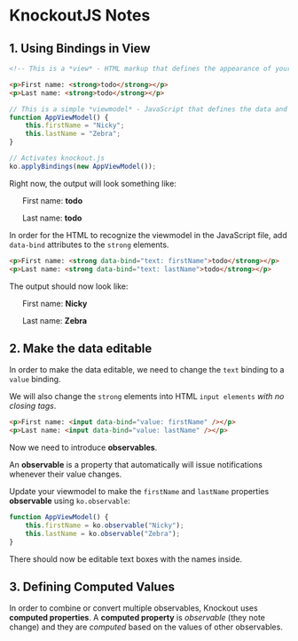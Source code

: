 # KnockoutJS Notes

## 1. Using Bindings in View

```html
<!-- This is a *view* - HTML markup that defines the appearance of your UI -->

<p>First name: <strong>todo</strong></p>
<p>Last name: <strong>todo</strong></p>
```

```JavaScript
// This is a simple *viewmodel* - JavaScript that defines the data and behavior of your UI
function AppViewModel() {
    this.firstName = "Nicky";
    this.lastName = "Zebra";
}

// Activates knockout.js
ko.applyBindings(new AppViewModel());
```

Right now, the output will look something like:

&nbsp;&nbsp;&nbsp;&nbsp;&nbsp;&nbsp;First name: **todo**

&nbsp;&nbsp;&nbsp;&nbsp;&nbsp;&nbsp;Last name: **todo**


In order for the HTML to recognize the viewmodel in the JavaScript file, add `data-bind` attributes to the `strong` elements.

```html
<p>First name: <strong data-bind="text: firstName">todo</strong></p>
<p>Last name: <strong data-bind="text: lastName">todo</strong></p>
```

The output should now look like:

&nbsp;&nbsp;&nbsp;&nbsp;&nbsp;&nbsp;First name: **Nicky**

&nbsp;&nbsp;&nbsp;&nbsp;&nbsp;&nbsp;Last name: **Zebra**


## 2. Make the data editable

In order to make the data editable, we need to change the `text` binding to a `value` binding.

We will also change the `strong` elements into HTML `input elements` *with no closing tags*.

```html
<p>First name: <input data-bind="value: firstName" /></p>
<p>Last name: <input data-bind="value: lastName" /></p>
```

Now we need to introduce **observables**.

An **observable** is a property that automatically will issue notifications whenever their value changes.

Update your viewmodel to make the `firstName` and `lastName` properties **observable** using `ko.observable`:

```JavaScript
function AppViewModel() {
    this.firstName = ko.observable("Nicky");
    this.lastName = ko.observable("Zebra");
}
```

There should now be editable text boxes with the names inside.


## 3. Defining Computed Values

In order to combine or convert multiple observables, Knockout uses **computed properties**. A **computed property** is *observable* (they note change) and they are *computed* based on the values of other observables.